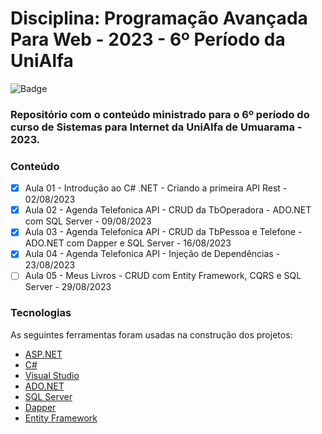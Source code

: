 # Disciplina: Programação Avançada Para Web - 2023 - 6º Período da UniAlfa

![Badge](https://img.shields.io/badge/Marcos%20Dias%20Vendramini-ASP.NET%20C%23-red)

### Repositório com o conteúdo ministrado para o 6º período do curso de Sistemas para Internet da UniAlfa de Umuarama - 2023.

### Conteúdo

- [x] Aula 01 - Introdução ao C# .NET - Criando a primeira API Rest - 02/08/2023
- [x] Aula 02 - Agenda Telefonica API - CRUD da TbOperadora - ADO.NET com SQL Server - 09/08/2023
- [x] Aula 03 - Agenda Telefonica API - CRUD da TbPessoa e Telefone - ADO.NET com Dapper e SQL Server - 16/08/2023
- [x] Aula 04 - Agenda Telefonica API - Injeção de Dependências - 23/08/2023
- [ ] Aula 05 - Meus Livros - CRUD com Entity Framework, CQRS e SQL Server - 29/08/2023

### Tecnologias

As seguintes ferramentas foram usadas na construção dos projetos:

- [ASP.NET](https://dotnet.microsoft.com/apps/aspnet)
- [C#](https://docs.microsoft.com/pt-br/dotnet/csharp/)
- [Visual Studio](https://visualstudio.microsoft.com/pt-br/)
- [ADO.NET](https://docs.microsoft.com/pt-br/dotnet/framework/data/adonet/)
- [SQL Server](https://www.microsoft.com/pt-br/sql-server/sql-server-downloads)
- [Dapper](https://github.com/DapperLib/Dapper)
- [Entity Framework](https://docs.microsoft.com/pt-br/ef/)
